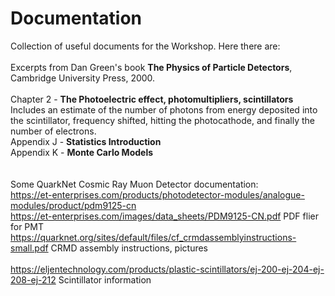 # Documentation
Collection of useful documents for the Workshop.  Here there are:<br>
<br>
Excerpts from Dan Green's book **The Physics of Particle Detectors**, Cambridge University Press, 2000.<br>
<br>
Chapter 2 - **The Photoelectric effect, photomultipliers, scintillators**<br>
Includes an estimate of the number of photons from energy deposited into the scintillator, frequency shifted, 
hitting the photocathode, and finally the number of electrons.<br>
Appendix J - **Statistics Introduction**<br>
Appendix K - **Monte Carlo Models**<br>
<br>
<br>
Some QuarkNet Cosmic Ray Muon Detector documentation:<br>
https://et-enterprises.com/products/photodetector-modules/analogue-modules/product/pdm9125-cn <br>
https://et-enterprises.com/images/data_sheets/PDM9125-CN.pdf PDF flier for PMT<br>
https://quarknet.org/sites/default/files/cf_crmdassemblyinstructions-small.pdf  CRMD assembly instructions, pictures <br>
<br>
https://eljentechnology.com/products/plastic-scintillators/ej-200-ej-204-ej-208-ej-212 Scintillator information <br>



